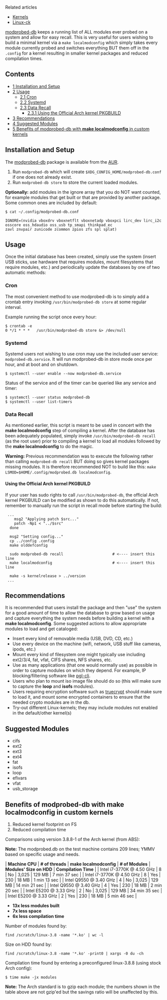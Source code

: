 Related articles

*   [Kernels](/index.php/Kernels "Kernels")
*   [Linux-ck](/index.php/Linux-ck "Linux-ck")

[modprobed-db](https://aur.archlinux.org/packages/modprobed-db/) keeps a running list of ALL modules ever probed on a system and allow for easy recall. This is very useful for users wishing to build a minimal kernel via a `make localmodconfig` which simply takes every module currently probed and switches everything BUT them off in the `.config` for a kernel resulting in smaller kernel packages and reduced compilation times.

## Contents

*   [1 Installation and Setup](#Installation_and_Setup)
*   [2 Usage](#Usage)
    *   [2.1 Cron](#Cron)
    *   [2.2 Systemd](#Systemd)
    *   [2.3 Data Recall](#Data_Recall)
        *   [2.3.1 Using the Official Arch kernel PKGBUILD](#Using_the_Official_Arch_kernel_PKGBUILD)
*   [3 Recommendations](#Recommendations)
*   [4 Suggested Modules](#Suggested_Modules)
*   [5 Benefits of modprobed-db with **make localmodconfig** in custom kernels](#Benefits_of_modprobed-db_with_make_localmodconfig_in_custom_kernels)

## Installation and Setup

The [modprobed-db](https://aur.archlinux.org/packages/modprobed-db/) package is available from the [AUR](/index.php/AUR "AUR").

1.  Run `modprobed-db` which will create `$XDG_CONFIG_HOME/modprobed-db.conf` if one does not already exist.
2.  Run `modprobed-db store` to store the current loaded modules.

**Optionally:** add modules in the ignore array that you do NOT want counted, for example modules that get built or that are provided by another package. Some common ones are included by default:

 `$ cat ~/.config/modprobed-db.conf` 
```
IGNORE=(nvidia vboxdrv vboxnetflt vboxnetadp vboxpci lirc_dev lirc_i2c
osscore oss_hdaudio oss_usb tp_smapi thinkpad_ec
zavl znvpair zunicode zcommon zpios zfs spl splat)
```

## Usage

Once the initial database has been created, simply use the system (insert USB sticks, use hardware that requires modules, mount filesystems that require modules, etc.) and periodically update the databases by one of two automatic methods:

### Cron

The most convenient method to use modprobed-db is to simply add a crontab entry invoking `/usr/bin/modprobed-db store` at some regular interval.

Example running the script once every hour:

```
$ crontab -e
0 */1 * * *   /usr/bin/modprobed-db store &> /dev/null

```

### Systemd

Systemd users not wishing to use cron may use the included user service: `modprobed-db.service`. It will run modprobed-db in store mode once per hour, and at boot and on shutdown.

```
$ systemctl --user enable --now modprobed-db.service

```

Status of the service and of the timer can be queried like any service and timer:

```
$ systemctl --user status modprobed-db
$ systemctl --user list-timers

```

### Data Recall

As mentioned earlier, this script is meant to be used in concert with the **make localmodconfig** step of compiling a kernel. After the database has been adequately populated, simply invoke `/usr/bin/modprobed-db recall` (as the root user) prior to compiling a kernel to load all modules followed by the **make localmodconfig** to do the magic.

**Warning:** Previous recommendation was to execute the following rather than calling `modprobed-db recall` BUT doing so gives kernel packages missing modules. It is therefore recommended NOT to build like this: `make LSMOD=$HOME/.config/modprobed.db localmodconfig`.

#### Using the Official Arch kernel PKGBUILD

If your user has sudo rights to call `/usr/bin/modprobed-db`, the official Arch kernel PKGBUILD can be modified as shown to do this automatically. If not, remember to manually run the script in recall mode before starting the build:

```
 ...
    msg2 "Applying patch $src..."
    patch -Np1 < "../$src"
  done

  msg2 "Setting config..."
  cp ../config .config
  make olddefconfig

  sudo modprobed-db recall                      # <---- insert this line
  make localmodconfig                           # <---- insert this line

  make -s kernelrelease > ../version
 ...
```

## Recommendations

It is recommended that users install the package and then "use" the system for a good amount of time to allow the database to grow based on usage and capture everything the system needs before building a kernel with a **make localmodconfig**. Some suggested actions to allow appropriate modules to load and get cataloged:

*   Insert every kind of removable media (USB, DVD, CD, etc.)
*   Use every device on the machine (wifi, network, USB stuff like cameras, ipods, etc.)
*   Mount every kind of filesystem one might typically use including ext2/3/4, fat, vfat, CIFS shares, NFS shares, etc.
*   Use as many applications (that one would normally use) as possible in order to capture modules on which they depend. For example, IP blocking/filtering software like [pgl-cli](https://aur.archlinux.org/packages/pgl-cli/).
*   Users who plan to mount iso image file should do so (this will make sure to capture the **loop** and **isofs** modules).
*   Users requiring encryption software such as [truecrypt](https://www.archlinux.org/packages/?name=truecrypt) should make sure to load it, and mount some encrypted containers to ensure that the needed crypto modules are in the db.
*   Try-out different Linux-kernels; they may include modules not enabled in the default/other kernel(s)

## Suggested Modules

*   cifs
*   ext2
*   ext3
*   ext4
*   fat
*   isofs
*   loop
*   efivars
*   vfat
*   usb_storage

## Benefits of modprobed-db with **make localmodconfig** in custom kernels

1.  Reduced kernel footprint on FS
2.  Reduced compilation time

Comparisons using version 3.8.8-1 of the Arch kernel (from ABS):

**Note:** The modprobed.db on the test machine contains 209 lines; YMMV based on specific usage and needs.

| **Machine CPU** | **# of threads** | **make localmodconfig** | **# of Modules** | **Modules' Size on HDD** | **Compilation Time** |
| Intel i7-3770K @ 4.50 GHz | 8 | No | 3,025 | 129 MB | 7 min 37 sec |
| Intel i7-3770K @ 4.50 GHz | 8 | Yes | 230 | 18 MB | 1 min 13 sec |
| Intel Q9550 @ 3.40 GHz | 4 | No | 3,025 | 129 MB | 14 min 21 sec |
| Intel Q9550 @ 3.40 GHz | 4 | Yes | 230 | 18 MB | 2 min 20 sec |
| Intel E5200 @ 3.33 GHz | 2 | No | 3,025 | 129 MB | 34 min 35 sec |
| Intel E5200 @ 3.33 GHz | 2 | Yes | 230 | 18 MB | 5 min 46 sec |

*   **13x less modules built**
*   **7x less space**
*   **6x less compilation time**

Number of modules found by:

```
find /scratch/linux-3.8 -name '*.ko' | wc -l

```

Size on HDD found by:

```
find /scratch/linux-3.8 -name '*.ko' -print0 | xargs -0 du -ch

```

Compilation time found by entering a preconfigured linux-3.8.8 (using stock Arch config):

```
$ time make -jx modules

```

**Note:** The Arch standard is to gzip each module; the numbers shown in the table above are not gzip'ed but the savings ratio will be unaffected by this.